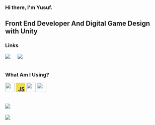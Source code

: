 ### Hi there, I'm Yusuf.

## Front End Developer And Digital Game Design with Unity

### Links

[<img width="40" src="https://unpkg.com/simple-icons@v5/icons/instagram.svg" align="left" />
][instagram]
[<img width="40" src="https://unpkg.com/simple-icons@v5/icons/steam.svg" align="left" />
][steam]

<br />
<br />



### What Am I Using?
<img src=https://www.cnjobs.dk/drupal/sites/default/files/2019-01/csharp-01.png width="30" height="30">
<img src=https://raw.githubusercontent.com/github/explore/80688e429a7d4ef2fca1e82350fe8e3517d3494d/topics/javascript/javascript.png width="30" height="30">
<img src=https://www.pngfind.com/pngs/m/642-6424738_launching-multiple-projects-in-jetbrains-rider-jetbrains-rider.png width="30" height="30">
<img src=https://upload.wikimedia.org/wikipedia/commons/9/9a/Visual_Studio_Code_1.35_icon.svg width="30" height="30">




<br />
<br />
<br />



<img src='https://github-readme-stats.vercel.app/api?username=yusuf-xq' >


<br />
<br />

<img src='https://github-readme-stats.vercel.app/api/top-langs/?username=yusuf-xq&layout=compact' >


[instagram]: https://www.instagram.com/yusufw.5/
[steam]: https://steamcommunity.com/id/justkatarina


